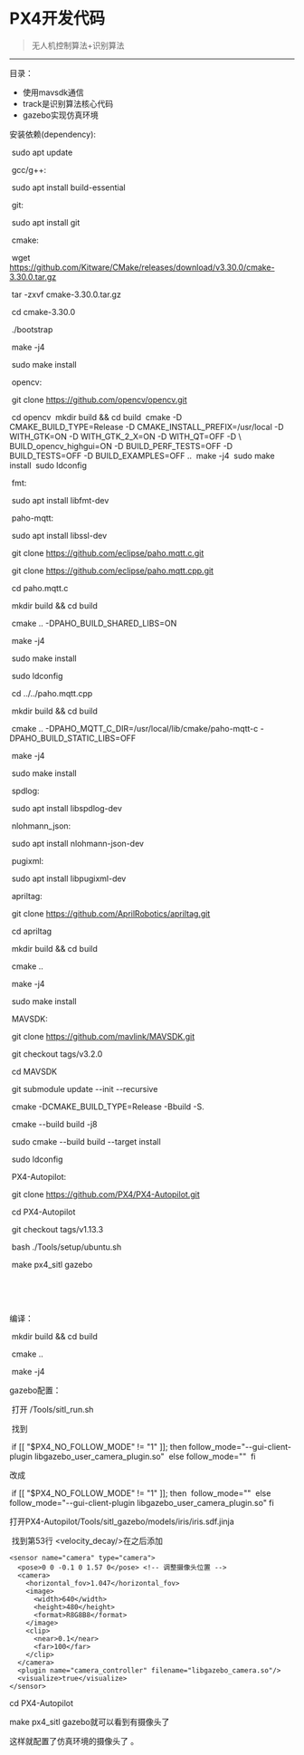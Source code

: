 # PX4开发代码

> 无人机控制算法+识别算法

---

目录：

* 使用mavsdk通信
* track是识别算法核心代码
* gazebo实现仿真环境



安装依赖(dependency):

​	sudo apt update

​	gcc/g++:

​		sudo apt install build-essential

​	git:

​		sudo apt install git

​	cmake:

​		wget https://github.com/Kitware/CMake/releases/download/v3.30.0/cmake-3.30.0.tar.gz

​		tar -zxvf cmake-3.30.0.tar.gz

​		cd cmake-3.30.0

​		./bootstrap

​		make -j4

​		sudo make install		

​	opencv:

​		git clone https://github.com/opencv/opencv.git

​		cd opencv
​		mkdir build && cd build
​		cmake -D CMAKE_BUILD_TYPE=Release -D CMAKE_INSTALL_PREFIX=/usr/local -D WITH_GTK=ON -D WITH_GTK_2_X=ON -D WITH_QT=OFF -D \	        BUILD_opencv_highgui=ON -D BUILD_PERF_TESTS=OFF -D BUILD_TESTS=OFF -D BUILD_EXAMPLES=OFF ..
​	        make -j4
​                sudo make install
​                sudo ldconfig

​	fmt:

​		sudo apt install libfmt-dev

​	paho-mqtt:

​		sudo apt install libssl-dev

​		git clone https://github.com/eclipse/paho.mqtt.c.git

​		git clone https://github.com/eclipse/paho.mqtt.cpp.git

​		cd paho.mqtt.c

​		mkdir build && cd build 

​		cmake .. -DPAHO_BUILD_SHARED_LIBS=ON

​		make -j4

​		sudo make install 

​		sudo ldconfig

​		cd ../../paho.mqtt.cpp 

​		mkdir build && cd build 	

​		cmake .. -DPAHO_MQTT_C_DIR=/usr/local/lib/cmake/paho-mqtt-c -DPAHO_BUILD_STATIC_LIBS=OFF

​		make -j4 

​		sudo make install		

​	spdlog:

​		sudo apt install libspdlog-dev

​	nlohmann_json:

​		sudo apt install nlohmann-json-dev

​	pugixml:

​		sudo apt install libpugixml-dev

​	apriltag:

​		git clone https://github.com/AprilRobotics/apriltag.git

​		cd apriltag

​		mkdir build && cd build 

​		cmake ..

​		make -j4

​		sudo make install

​	MAVSDK:

​		git clone https://github.com/mavlink/MAVSDK.git

​		git checkout tags/v3.2.0

​		cd MAVSDK

​		git submodule update --init --recursive

​		cmake -DCMAKE_BUILD_TYPE=Release -Bbuild -S.

​		cmake --build build -j8

​		sudo cmake --build build --target install

​		sudo ldconfig	

​	PX4-Autopilot:

​		git clone https://github.com/PX4/PX4-Autopilot.git	

​		cd PX4-Autopilot

​		git checkout tags/v1.13.3		

​		bash ./Tools/setup/ubuntu.sh

​		make px4_sitl gazebo

​		

​		



编译：

​	mkdir build && cd build

​	cmake ..

​	make -j4	



gazebo配置：

​	打开 /Tools/sitl_run.sh

​	找到

​	if [[ "$PX4_NO_FOLLOW_MODE" != "1" ]]; then
​    	follow_mode="--gui-client-plugin libgazebo_user_camera_plugin.so"
​	else
​    	follow_mode=""
​	fi	

改成

​	if [[ "$PX4_NO_FOLLOW_MODE" != "1" ]]; then
​    	follow_mode=""
​	else
​    	follow_mode="--gui-client-plugin libgazebo_user_camera_plugin.so"
​	fi	

打开PX4-Autopilot/Tools/sitl_gazebo/models/iris/iris.sdf.jinja

​	找到第53行 <velocity_decay/>在之后添加

	<sensor name="camera" type="camera">
	  <pose>0 0 -0.1 0 1.57 0</pose> <!-- 调整摄像头位置 -->
	  <camera>
		<horizontal_fov>1.047</horizontal_fov>
		<image>
		  <width>640</width>
		  <height>480</height>
		  <format>R8G8B8</format>
		</image>
		<clip>
		  <near>0.1</near>
		  <far>100</far>
		</clip>
	  </camera>
	  <plugin name="camera_controller" filename="libgazebo_camera.so"/>
	  <visualize>true</visualize>
	</sensor>

cd PX4-Autopilot

make px4_sitl gazebo就可以看到有摄像头了

这样就配置了仿真环境的摄像头了 。
